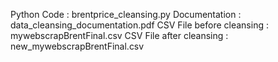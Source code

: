 Python Code : brentprice_cleansing.py
Documentation : data_cleansing_documentation.pdf
CSV File before cleansing : mywebscrapBrentFinal.csv
CSV File after cleansing : new_mywebscrapBrentFinal.csv
